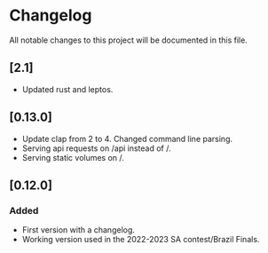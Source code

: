 # Changelog

All notable changes to this project will be documented in this file.

## [2.1]

- Updated rust and leptos.

## [0.13.0]

- Update clap from 2 to 4. Changed command line parsing.
- Serving api requests on /api instead of /.
- Serving static volumes on /.

## [0.12.0]

### Added

- First version with a changelog.
- Working version used in the 2022-2023 SA contest/Brazil Finals.
